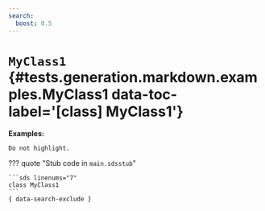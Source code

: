 ```yaml
---
search:
  boost: 0.5
---
```


[//]: # (DO NOT EDIT THIS FILE DIRECTLY. Instead, edit the corresponding stub file and execute `npm run docs:api`.)

# <code class="doc-symbol doc-symbol-class"></code> `MyClass1` {#tests.generation.markdown.examples.MyClass1 data-toc-label='[class] MyClass1'}

**Examples:**

```sds
Do not highlight.
```

??? quote "Stub code in `main.sdsstub`"

    ```sds linenums="7"
    class MyClass1
    ```
    { data-search-exclude }
